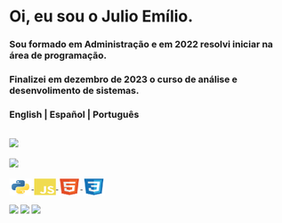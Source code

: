 # Oi, eu sou o Julio Emílio.

### Sou formado em Administração e em 2022 resolvi iniciar na área de programação. 
### Finalizei em dezembro de 2023 o curso de análise e desenvolimento de sistemas.

### English | Español | Português 
<br>
<div>
  <a href="https://github.com/julioecl">
  <img height="180em" src="https://github-readme-stats.vercel.app/api?username=julioecl&show_icons=true&theme=radical&include_all_commits=true&count_private=true"/>
  <br>
  <br>  
  <img height="300em" src="https://github-readme-stats.vercel.app/api/top-langs/?username=julioecl&langs_count=6&theme=radical"/>
</div>
<div style="display: inline_block"><br>
  <img align="center" alt="Python" height="30" width="40" src="https://raw.githubusercontent.com/devicons/devicon/master/icons/python/python-original.svg">
  <img align="center" alt="Js" height="30" width="40" src="https://raw.githubusercontent.com/devicons/devicon/master/icons/javascript/javascript-plain.svg">
  <img align="center" alt="HTML" height="30" width="40" src="https://raw.githubusercontent.com/devicons/devicon/master/icons/html5/html5-original.svg">
  <img align="center" alt="CSS" height="30" width="40" src="https://raw.githubusercontent.com/devicons/devicon/master/icons/css3/css3-original.svg">
<br>
<br>
<div> 
  <a href="https://www.linkedin.com/in/julioecl/" target="_blank"><img src="https://img.shields.io/badge/-LinkedIn-%230077B5?style=for-the-badge&logo=linkedin&logoColor=white" target="_blank"></a> 
  <a href="https://instagram.com/julioecl" target="_blank"><img src="https://img.shields.io/badge/-Instagram-%23E4405F?style=for-the-badge&logo=instagram&logoColor=white" target="_blank"></a>
  <a href = "mailto:julioecl@hotmail.com"><img src="https://img.shields.io/badge/Microsoft_Outlook-0078D4?style=for-the-badge&logo=microsoft-outlook&logoColor=white" target="_blank"></a>
</div>

